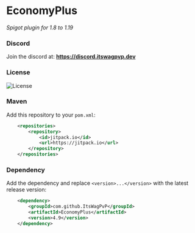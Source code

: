 # EconomyPlus
 _Spigot plugin for 1.8 to 1.19_

### Discord
Join the discord at: **https://discord.itswagpvp.dev**

### License

![License](https://img.shields.io/github/license/ItsWagPvP/EconomyPlus?style=for-the-badge)

### Maven
Add this repository to your `pom.xml`:
```xml
	<repositories>
	    <repository>
	        <id>jitpack.io</id>
	        <url>https://jitpack.io</url>
	    </repository>
	</repositories>
```

### Dependency
Add the dependency and replace `<version>...</version>` with the latest release version:
```xml
	<dependency>
	    <groupId>com.github.ItsWagPvP</groupId>
	    <artifactId>EconomyPlus</artifactId>
	    <version>4.9</version>
	</dependency>
```
